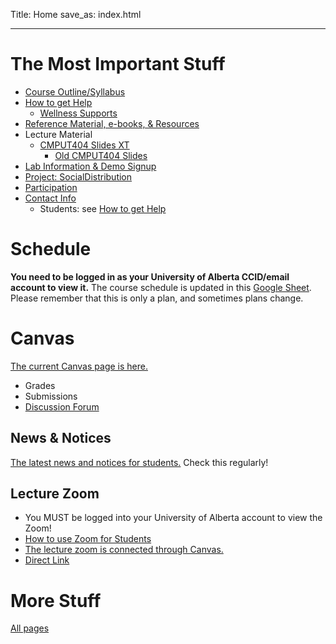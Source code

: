 Title: Home
save_as: index.html

----

# The Most Important Stuff

* [Course Outline/Syllabus]({filename}/general/outline.md)
* [How to get Help]({filename}/general/help.md)
    * [Wellness Supports]({filename}/general/help.md#wellness-supports)
* [Reference Material, e-books, & Resources]({filename}/general/resources.md)
* Lecture Material
    * [CMPUT404 Slides XT](https://uofa-cmput404.github.io/slides-xt/) <!-- @LT-IGNORE:MORFOLOGIK_RULE_EN_CA@ -->
        * [Old CMPUT404 Slides](https://uofa-cmput404.github.io/cmput404-slides/)
* [Lab Information & Demo Signup]({filename}/general/labs.md)
* [Project: SocialDistribution]({filename}/general/project.md)
* [Participation]({filename}/general/individual.md#participation)
* [Contact Info]({filename}/general/help.md#contact-instructor)
    * Students: see [How to get Help]({filename}/general/help.md)

# Schedule 

**You need to be logged in as your University of Alberta CCID/email account to view it.** The course schedule is updated in this [Google Sheet](https://docs.google.com/spreadsheets/d/1XEisEzQFf44S8bIOuceulka1w4y3ZN1HVs1z0UF3UU4/edit?gid=0#gid=0). Please remember that this is only a plan, and sometimes plans change.

# Canvas

[The current Canvas page is here.](https://canvas.ualberta.ca/courses/22272)

* Grades
* Submissions
* [Discussion Forum]({filename}/general/help.md#discussion-forum)


## News & Notices

[The latest news and notices for students.](https://canvas.ualberta.ca/courses/22272/announcements) Check this regularly!

## Lecture Zoom

* You MUST be logged into your University of Alberta account to view the Zoom! 
* [How to use Zoom for Students](https://support.eclass.ualberta.ca/index.php?/Knowledgebase/Article/View/422/23/using-zoom-for-students)
* [The lecture zoom is connected through Canvas.](https://canvas.ualberta.ca/courses/22272/external_tools/282)
* [Direct Link](https://ualberta-ca.zoom.us/s/98051504452)

# More Stuff

[All pages]({index})